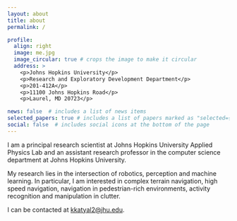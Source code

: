 ```yaml
---
layout: about
title: about
permalink: /

profile:
  align: right
  image: me.jpg
  image_circular: true # crops the image to make it circular
  address: >
    <p>Johns Hopkins University</p>
    <p>Research and Exploratory Development Department</p>
    <p>201-412A</p>
    <p>11100 Johns Hopkins Road</p>
    <p>Laurel, MD 20723</p>

news: false  # includes a list of news items
selected_papers: true # includes a list of papers marked as "selected={true}"
social: false  # includes social icons at the bottom of the page
---
```


I am a principal research scientist at Johns Hopkins University Applied Physics Lab and an assistant research professor in the computer science department at Johns Hopkins University. 

My research lies in the intersection of robotics, perception and machine learning. In particular, I am interested in complex terrain navigation, high speed navigation, navigation in pedestrian-rich environments, activity recognition and manipulation in clutter. 

I can be contacted at kkatyal2@jhu.edu.

